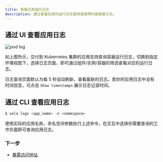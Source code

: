 ```yaml
---
title: 查看应用运行日志
description: 通过查看应用的运行日志是排查故障的最直接方式。
---
```


## 通过 UI 查看应用日志

![pod log](https://static.kubevela.net/images/1.3/pod-log.jpg)

如上图所示，交付到 Kubernetes 集群的应用支持查询容器运行日志，切换到指定环境视图下，选择日志页面，即可通过组件/实例/容器的筛选查看对应的运行日志。

日志查询页面默认为每 5 秒自动刷新，查看最新的日志。若你的应用日志中没有时间信息，可点击 `Show timestamps` 展示日志记录时间。

## 通过 CLI 查看应用日志

```bash
$ vela logs <app_name> -n <namespace>
```

使用实际的应用名称，命名空间参数执行上述命令，在交互中选择你需要查询的工作负载即可查询应用日志。

### 下一步

* [暴露访问地址](./get-application-endpoint.md)